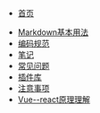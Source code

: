 * [首页](/)
<!-- * [ToDo](/ToDo) -->
* [Markdown基本用法](/markdown)
* [编码规范](/standard)
* [笔记](/note)
* [常见问题](/questions)
* [插件库](/plugin)
* [注意事项](/cautions)
* [Vue--react原理理解](/Vue_react)
<!-- * [vue项目结构模型](/structure) -->
<!-- * [JuoooUI](/MochaUI/juooo) -->